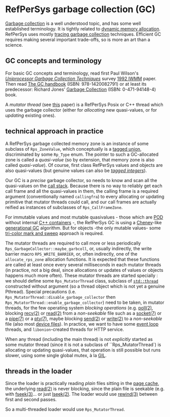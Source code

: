# RefPerSys garbage collection (GC)

[Garbage
collection](https://en.wikipedia.org/wiki/Garbage_collection_(computer_science))
is a well understood topic, and has some well established
terminology. It is tightly related to [dynamic memory
allocation](https://en.wikipedia.org/wiki/Memory_management#ALLOCATION). RefPerSys
uses mostly [tracing garbage
collection](https://en.wikipedia.org/wiki/Tracing_garbage_collection)
techniques. Efficient GC requires making several important trade-offs,
so is more an art than a science.


## GC concepts and terminology

For basic GC concepts and terminology, read first Paul Wilson's
[*Uniprocessor Garbage Collection
Techniques*](https://www.cs.rice.edu/~javaplt/311/Readings/wilson92uniprocessor.pdf)
survey [1992
IWMM](https://link.springer.com/chapter/10.1007/BFb0017182) paper. Then read [The GC handbook](http://gchandbook.org/) (ISBN: 978-1420082791) or at least its predecessor: Richard Jones' [Garbage Collection](https://www.cs.kent.ac.uk/people/staff/rej/gcbook/) (ISBN: 0-471-94148-4) book.


A *mutator thread* (see
[this](https://www.researchgate.net/profile/Thierry_Le_Sergent/publication/221032842_Incremental_Multi-threaded_Garbage_Collection_on_Virtual_Shared_Memory_Architectures)
paper) is a RefPerSys Posix or C++ thread which uses the garbage
collector (either for *allocating* new quasi-values, or for *updating*
existing ones). 

## technical approach in practice

A RefPerSys garbage collected memory zone is an instance of some
subclass of `Rps_ZoneValue`, which conceptually is a [tagged
union](https://en.wikipedia.org/wiki/Tagged_union), discriminated by
some `Rp_Type` enum. The pointer to such a GC-allocated zone is called
a *quasi-value* (so by extension, that memory zone is also called
*quasi-value*). Of course, first class RefPerSys values and objects
are also quasi-values (but genuine values can also be [*tagged
integers*](https://en.wikipedia.org/wiki/Tagged_pointer)).

Our GC is a *precise* garbage collector, so needs to
know and scan all the quasi-values on the [call
stack](https://en.wikipedia.org/wiki/Call_stack). Because there is no
way to reliably get each call frame and all the quasi-values in them,
the calling frame is a required argument (conventionally named
`callingfra`) to every allocating or updating primitive that mutator
threads could call, and our call frames are actually reified as
instances of subclasses of `Rps_CallFrameZone`.

For immutable values and most mutable quasivalues - those which are
[POD](https://en.wikipedia.org/wiki/Passive_data_structure) without
internal [C++ containers](https://en.cppreference.com/w/cpp/container)
-, the RefPerSys GC is using a
[Cheney](https://en.wikipedia.org/wiki/Cheney%27s_algorithm)-like
[generational
GC](https://en.wikipedia.org/wiki/Tracing_garbage_collection#Generational_GC_(ephemeral_GC))
algorithm. But for objects -the only mutable values- some [tri-color
mark and
sweep](https://en.wikipedia.org/wiki/Tracing_garbage_collection)
approach is required.

The mutator threads are required to call more or less periodically
`Rps_GarbageCollector::maybe_garbcoll`, or, usually indirectly, the
write barrier macro `RPS_WRITE_BARRIER`, or, often indirectly, one of
the `allocate_rps_zone` allocation functions. It is expected that
these functions are called at least once every several milliseconds in
each mutator threads (in practice, not a big deal, since allocations
or updates of values or objects happens much more often). These
mutator threads are started specially : we should define some
`Rps_MutatorThread` class, subclass of
[`std::thread`](https://en.cppreference.com/w/cpp/thread/thread/thread)
constructed without argument (so a thread object which is not yet a
genuine Pthread). Special precautions
(i.e. `Rps_MutatorThread::disable_garbage_collector` then
`Rps_MutatorThread::enable_garbage_collector`) need to be taken, in
mutator threads, for the few operating system *blocking operations*
(e.g. [poll(2)](http://man7.org/linux/man-pages/man2/poll.2.html),
blocking [recv(2)](http://man7.org/linux/man-pages/man2/recv.2.html)
or [read(2)](http://man7.org/linux/man-pages/man2/read.2.html) from a
*non-seekable* file such as a
[socket(7)](http://man7.org/linux/man-pages/man7/socket.7.html) or a
[pipe(7)](http://man7.org/linux/man-pages/man7/pipe.7.html) or a
[pty(7)](http://man7.org/linux/man-pages/man7/pty.7.html), maybe
blocking [send(2)](http://man7.org/linux/man-pages/man2/send.2.html)
or [write(2)](http://man7.org/linux/man-pages/man2/write.2.html) to a
*non-seekable* file (also most [device
files](https://en.wikipedia.org/wiki/Device_file#Character_devices)). In
practice, we want to have some [event
loop](https://en.wikipedia.org/wiki/Event_loop) threads, and
`libonion`-created threads for HTTP service.

When any thread (including the main thread) is not *explicitly*
started as some mutator thread (since it is not a subclass of
``Rps_MutatorThread`) is allocating or updating quasi-values, that
operation is still possible but runs slower, using some single global
mutex, à la
[GIL](https://en.wikipedia.org/wiki/Global_interpreter_lock).


## threads in the loader

Since the loader is practically reading *plain* files sitting in the
[page cache](https://en.wikipedia.org/wiki/Page_cache), the underlying
[read(2)](http://man7.org/linux/man-pages/man2/read.2.html) is never
blocking, since the plain file is seekable (e.g. with [fseek(3)](
https://en.cppreference.com/w/c/io/fseek)... or just
[lseek(2)](http://man7.org/linux/man-pages/man2/lseek.2.html). The
loader would use
[rewind(3)](http://man7.org/linux/man-pages/man3/rewind.3.html)
between first and second passes.

So a multi-threaded loader would use `Rps_MutatorThread`.
